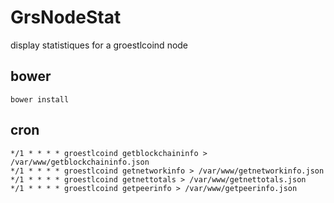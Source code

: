 GrsNodeStat
===========

display statistiques for a groestlcoind node

bower
-----
```
bower install
```


cron
----
```
*/1 * * * * groestlcoind getblockchaininfo > /var/www/getblockchaininfo.json
*/1 * * * * groestlcoind getnetworkinfo > /var/www/getnetworkinfo.json
*/1 * * * * groestlcoind getnettotals > /var/www/getnettotals.json
*/1 * * * * groestlcoind getpeerinfo > /var/www/getpeerinfo.json
```
